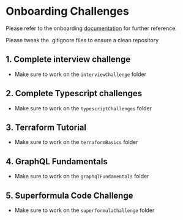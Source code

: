 # Onboarding Challenges

Please refer to the onboarding [documentation](https://www.notion.so/superformula/Jose-Escudero-Onboarding-b1aa43ccc7e64f24bb1d83fc77f59655) for further reference.

Please tweak the .gitignore files to ensure a clean repository

## 1. Complete interview challenge
- Make sure to work on the `interviewChallenge` folder

## 2. Complete Typescript challenges
- Make sure to work on the `typescriptChallenges` folder

## 3. Terraform Tutorial
- Make sure to work on the `terraformBasics` folder

## 4. GraphQL Fundamentals
- Make sure to work on the `graphqlFundamentals` folder

## 5. Superformula Code Challenge
- Make sure to work on the `superformulaChallenge` folder
